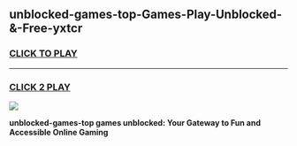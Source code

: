 
## unblocked-games-top-Games-Play-Unblocked-&-Free-yxtcr
<h3>
<a href="https://premium76.site?title=unblocked-games-top&ref=24A">CLICK TO PLAY</a></h3>
<hr>

<h3>
<a href="https://premium76.site?title=unblocked-games-top&ref=24A">CLICK 2 PLAY</a>
  
</h3>

<a href="https://premium76.site?title=unblocked-games-top&ref=24A"><img src="https://clearcache.store/games.png"></a>


**unblocked-games-top games unblocked: Your Gateway to Fun and Accessible Online Gaming**
